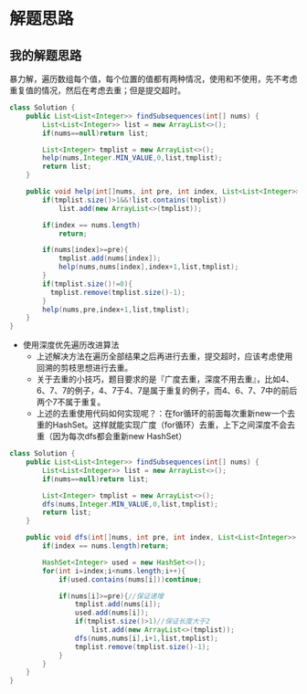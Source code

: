 # 解题思路

## 我的解题思路
暴力解，遍历数组每个值，每个位置的值都有两种情况，使用和不使用，先不考虑重复值的情况，然后在考虑去重；但是提交超时。

```java
class Solution {
    public List<List<Integer>> findSubsequences(int[] nums) {
        List<List<Integer>> list = new ArrayList<>();
        if(nums==null)return list;

        List<Integer> tmplist = new ArrayList<>();
        help(nums,Integer.MIN_VALUE,0,list,tmplist);
        return list;
    }

    public void help(int[]nums, int pre, int index, List<List<Integer>> list,List<Integer> tmplist){
        if(tmplist.size()>1&&!list.contains(tmplist))
            list.add(new ArrayList<>(tmplist));

        if(index == nums.length)
            return;

        if(nums[index]>=pre){
            tmplist.add(nums[index]);
            help(nums,nums[index],index+1,list,tmplist);
        }
        if(tmplist.size()!=0){
          tmplist.remove(tmplist.size()-1);
        }
        help(nums,pre,index+1,list,tmplist);
    }
}
```
- 使用深度优先遍历改进算法
    + 上述解决方法在遍历全部结果之后再进行去重，提交超时，应该考虑使用回溯的剪枝思想进行去重。
    + 关于去重的小技巧，题目要求的是『广度去重，深度不用去重』，比如4、6、7、7的例子，4、7于4、7是属于重复的例子，而4、6、7、7中的前后两个7不属于重复。
    + 上述的去重使用代码如何实现呢？：在for循环的前面每次重新new一个去重的HashSet。这样就能实现广度（for循环）去重，上下之间深度不会去重（因为每次dfs都会重新new HashSet）

```java
class Solution {
    public List<List<Integer>> findSubsequences(int[] nums) {
        List<List<Integer>> list = new ArrayList<>();
        if(nums==null)return list;

        List<Integer> tmplist = new ArrayList<>();
        dfs(nums,Integer.MIN_VALUE,0,list,tmplist);
        return list;
    }

    public void dfs(int[]nums, int pre, int index, List<List<Integer>> list,List<Integer> tmplist){
        if(index == nums.length)return;

        HashSet<Integer> used = new HashSet<>();
        for(int i=index;i<nums.length;i++){
            if(used.contains(nums[i]))continue;

            if(nums[i]>=pre){//保证递增
                tmplist.add(nums[i]);
                used.add(nums[i]);
                if(tmplist.size()>1)//保证长度大于2
                    list.add(new ArrayList<>(tmplist));
                dfs(nums,nums[i],i+1,list,tmplist);
                tmplist.remove(tmplist.size()-1);
            }
        }
    }
}
```


